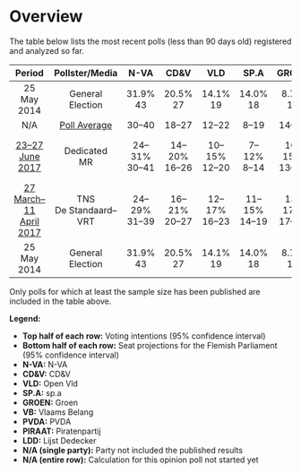 # Overview

The table below lists the most recent polls (less than 90 days old) registered and analyzed so far.

| Period     | Pollster/Media   | N-VA | CD&V | VLD | SP.A | GROEN | VB | PVDA | PIRAAT | LDD |
|:----------:|:----------------:|:--:|:--:|:--:|:--:|:--:|:--:|:--:|:--:|:--:|
| 25 May 2014 | General Election | 31.9% <br> 43 | 20.5% <br> 27 | 14.1% <br> 19 | 14.0% <br> 18 | 8.7% <br> 10 | 5.9% <br> 6 | 2.5% <br> 0 | 0.6% <br> 0 | 0.0% <br> 0 |
| N/A | [Poll Average](average.html) | 30–40 | 18–27 | 12–22 | 8–19 | 14–23 | 6–18 | 0–10 | N/A | N/A |
| [23–27 June 2017](2017-06-27-Dedicated.html) | Dedicated <br> MR | 24–31% <br> 30–41 | 14–20% <br> 16–26 | 10–15% <br> 12–20 | 7–12% <br> 8–14 | 10–15% <br> 13–21 | 9–14% <br> 10–18 | 6–10% <br> 4–11 | N/A <br> N/A | N/A <br> N/A |
| [27 March–11 April 2017](2017-04-11-TNS.html) | TNS <br> De Standaard–VRT | 24–29% <br> 31–39 | 16–21% <br> 20–27 | 12–17% <br> 16–23 | 11–15% <br> 14–19 | 13–17% <br> 17–23 | 6–10% <br> 6–11 | 3–6% <br> 0–5 | N/A <br> N/A | N/A <br> N/A |
| 25 May 2014 | General Election | 31.9% <br> 43 | 20.5% <br> 27 | 14.1% <br> 19 | 14.0% <br> 18 | 8.7% <br> 10 | 5.9% <br> 6 | 2.5% <br> 0 | 0.6% <br> 0 | 0.0% <br> 0 |

Only polls for which at least the sample size has been published are included in the table above.

**Legend:**
+ **Top half of each row:** Voting intentions (95% confidence interval)
+ **Bottom half of each row:** Seat projections for the Flemish Parliament (95% confidence interval)
+ **N-VA:** N-VA
+ **CD&V:** CD&V
+ **VLD:** Open Vld
+ **SP.A:** sp.a
+ **GROEN:** Groen
+ **VB:** Vlaams Belang
+ **PVDA:** PVDA
+ **PIRAAT:** Piratenpartij
+ **LDD:** Lijst Dedecker
+ **N/A (single party):** Party not included the published results
+ **N/A (entire row):** Calculation for this opinion poll not started yet

